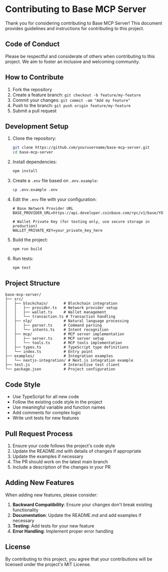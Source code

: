 # Contributing to Base MCP Server

Thank you for considering contributing to Base MCP Server! This document provides guidelines and instructions for contributing to this project.

## Code of Conduct

Please be respectful and considerate of others when contributing to this project. We aim to foster an inclusive and welcoming community.

## How to Contribute

1. Fork the repository
2. Create a feature branch: `git checkout -b feature/my-feature`
3. Commit your changes: `git commit -am "Add my feature"`
4. Push to the branch: `git push origin feature/my-feature`
5. Submit a pull request

## Development Setup

1. Clone the repository:
   ```bash
   git clone https://github.com/yourusername/base-mcp-server.git
   cd base-mcp-server
   ```

2. Install dependencies:
   ```bash
   npm install
   ```

3. Create a `.env` file based on `.env.example`:
   ```bash
   cp .env.example .env
   ```

4. Edit the `.env` file with your configuration:
   ```
   # Base Network Provider URL
   BASE_PROVIDER_URL=https://api.developer.coinbase.com/rpc/v1/base/YOUR_API_KEY
   
   # Wallet Private Key (for testing only, use secure storage in production)
   WALLET_PRIVATE_KEY=your_private_key_here
   ```

5. Build the project:
   ```bash
   npm run build
   ```

6. Run tests:
   ```bash
   npm test
   ```

## Project Structure

```
base-mcp-server/
├── src/
│   ├── blockchain/       # Blockchain integration
│   │   ├── provider.ts   # Network provider setup
│   │   ├── wallet.ts     # Wallet management
│   │   └── transaction.ts # Transaction handling
│   ├── nlp/              # Natural language processing
│   │   ├── parser.ts     # Command parsing
│   │   └── intents.ts    # Intent recognition
│   ├── mcp/              # MCP server implementation
│   │   ├── server.ts     # MCP server setup
│   │   └── tools.ts      # MCP tools implementation
│   ├── types.ts          # TypeScript type definitions
│   └── index.ts          # Entry point
├── examples/             # Integration examples
│   └── nextjs-integration/ # Next.js integration example
├── test.js               # Interactive test client
└── package.json          # Project configuration
```

## Code Style

- Use TypeScript for all new code
- Follow the existing code style in the project
- Use meaningful variable and function names
- Add comments for complex logic
- Write unit tests for new features

## Pull Request Process

1. Ensure your code follows the project's code style
2. Update the README.md with details of changes if appropriate
3. Update the examples if necessary
4. The PR should work on the latest main branch
5. Include a description of the changes in your PR

## Adding New Features

When adding new features, please consider:

1. **Backward Compatibility**: Ensure your changes don't break existing functionality
2. **Documentation**: Update the README.md and add examples if necessary
3. **Testing**: Add tests for your new feature
4. **Error Handling**: Implement proper error handling

## License

By contributing to this project, you agree that your contributions will be licensed under the project's MIT License.
